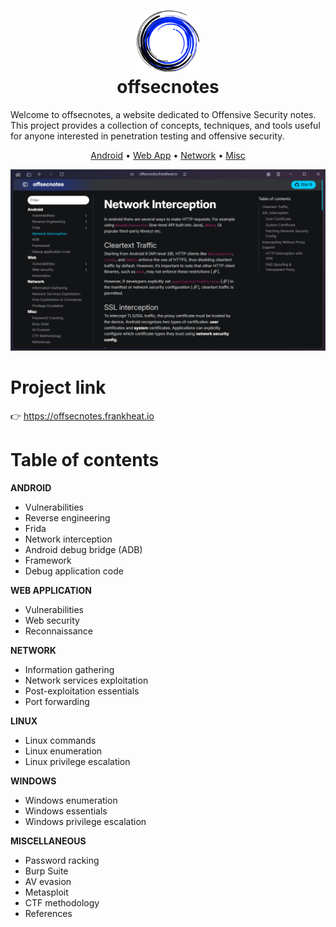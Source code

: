 <h1 align="center">
  <a href="https://github.com/frankheat/offsecnotes"><img src="static/favicon.png" alt="Markdownify" width="100"></a>
  <br>
  offsecnotes
  <br>
</h1>

Welcome to offsecnotes, a website dedicated to Offensive Security notes. This project provides a collection of concepts, techniques, and tools useful for anyone interested in penetration testing and offensive security.

<p align="center">
  <a href="https://offsecnotes.frankheat.io">Android</a> •
  <a href="https://offsecnotes.frankheat.io">Web App</a> •
  <a href="https://offsecnotes.frankheat.io">Network</a> •
  <a href="https://offsecnotes.frankheat.io">Misc</a>
</p>

<img src="static/screenshot.png">

# Project link

👉 https://offsecnotes.frankheat.io

# Table of contents

**ANDROID**

* Vulnerabilities
* Reverse engineering
* Frida
* Network interception
* Android debug bridge (ADB)
* Framework
* Debug application code

**WEB APPLICATION**

* Vulnerabilities
* Web security
* Reconnaissance

**NETWORK**

* Information gathering
* Network services exploitation
* Post-exploitation essentials
* Port forwarding

**LINUX**
* Linux commands
* Linux enumeration
* Linux privilege escalation

**WINDOWS**
* Windows enumeration
* Windows essentials
* Windows privilege escalation

**MISCELLANEOUS**

* Password racking
* Burp Suite
* AV evasion
* Metasploit
* CTF methodology
* References